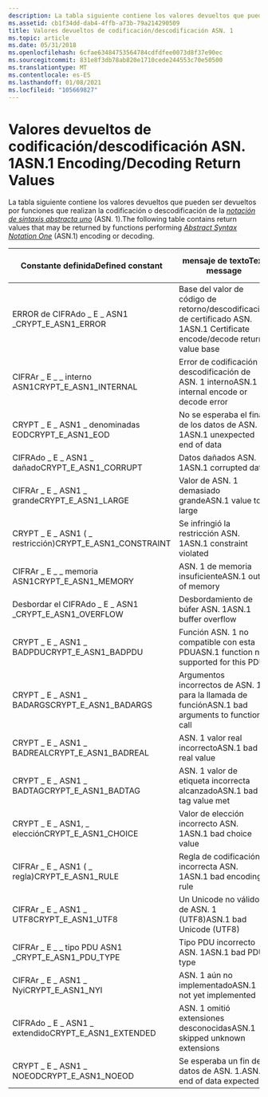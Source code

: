 ```yaml
---
description: La tabla siguiente contiene los valores devueltos que pueden ser devueltos por funciones que realizan la codificación o descodificación de la notación de sintaxis abstracta uno (ASN. 1).
ms.assetid: cb1f34dd-dab4-4ffb-a73b-79a214290509
title: Valores devueltos de codificación/descodificación ASN. 1
ms.topic: article
ms.date: 05/31/2018
ms.openlocfilehash: 6cfae63484753564784cdfdfee0073d8f37e90ec
ms.sourcegitcommit: 831e8f3db78ab820e1710cede244553c70e50500
ms.translationtype: MT
ms.contentlocale: es-ES
ms.lasthandoff: 01/08/2021
ms.locfileid: "105669827"
---
```

# <a name="asn1-encodingdecoding-return-values"></a><span data-ttu-id="d5b90-103">Valores devueltos de codificación/descodificación ASN. 1</span><span class="sxs-lookup"><span data-stu-id="d5b90-103">ASN.1 Encoding/Decoding Return Values</span></span>

<span data-ttu-id="d5b90-104">La tabla siguiente contiene los valores devueltos que pueden ser devueltos por funciones que realizan la codificación o descodificación de la [*notación de sintaxis abstracta uno*](../secgloss/a-gly.md) (ASN. 1).</span><span class="sxs-lookup"><span data-stu-id="d5b90-104">The following table contains return values that may be returned by functions performing [*Abstract Syntax Notation One*](../secgloss/a-gly.md) (ASN.1) encoding or decoding.</span></span>



| <span data-ttu-id="d5b90-105">Constante definida</span><span class="sxs-lookup"><span data-stu-id="d5b90-105">Defined constant</span></span>           | <span data-ttu-id="d5b90-106">mensaje de texto</span><span class="sxs-lookup"><span data-stu-id="d5b90-106">Text message</span></span>                                      | <span data-ttu-id="d5b90-107">Valor hexadecimal</span><span class="sxs-lookup"><span data-stu-id="d5b90-107">Hexadecimal value</span></span> |
|----------------------------|---------------------------------------------------|-------------------|
| <span data-ttu-id="d5b90-108">ERROR de CIFRAdo \_ E \_ ASN1 \_</span><span class="sxs-lookup"><span data-stu-id="d5b90-108">CRYPT\_E\_ASN1\_ERROR</span></span>      | <span data-ttu-id="d5b90-109">Base del valor de código de retorno/descodificación de certificado ASN. 1</span><span class="sxs-lookup"><span data-stu-id="d5b90-109">ASN.1 Certificate encode/decode return value base</span></span> | <span data-ttu-id="d5b90-110">0x80093100</span><span class="sxs-lookup"><span data-stu-id="d5b90-110">0x80093100</span></span>        |
| <span data-ttu-id="d5b90-111">CIFRAr \_ E \_ \_ interno ASN1</span><span class="sxs-lookup"><span data-stu-id="d5b90-111">CRYPT\_E\_ASN1\_INTERNAL</span></span>   | <span data-ttu-id="d5b90-112">Error de codificación o descodificación de ASN. 1 interno</span><span class="sxs-lookup"><span data-stu-id="d5b90-112">ASN.1 internal encode or decode error</span></span>             | <span data-ttu-id="d5b90-113">0x80093101</span><span class="sxs-lookup"><span data-stu-id="d5b90-113">0x80093101</span></span>        |
| <span data-ttu-id="d5b90-114">CRYPT \_ E \_ ASN1 \_ denominadas EOD</span><span class="sxs-lookup"><span data-stu-id="d5b90-114">CRYPT\_E\_ASN1\_EOD</span></span>        | <span data-ttu-id="d5b90-115">No se esperaba el final de los datos de ASN. 1</span><span class="sxs-lookup"><span data-stu-id="d5b90-115">ASN.1 unexpected end of data</span></span>                      | <span data-ttu-id="d5b90-116">0x80093102</span><span class="sxs-lookup"><span data-stu-id="d5b90-116">0x80093102</span></span>        |
| <span data-ttu-id="d5b90-117">CIFRAdo \_ E \_ ASN1 \_ dañado</span><span class="sxs-lookup"><span data-stu-id="d5b90-117">CRYPT\_E\_ASN1\_CORRUPT</span></span>    | <span data-ttu-id="d5b90-118">Datos dañados ASN. 1</span><span class="sxs-lookup"><span data-stu-id="d5b90-118">ASN.1 corrupted data</span></span>                              | <span data-ttu-id="d5b90-119">0x80093103</span><span class="sxs-lookup"><span data-stu-id="d5b90-119">0x80093103</span></span>        |
| <span data-ttu-id="d5b90-120">CIFRAr \_ E \_ ASN1 \_ grande</span><span class="sxs-lookup"><span data-stu-id="d5b90-120">CRYPT\_E\_ASN1\_LARGE</span></span>      | <span data-ttu-id="d5b90-121">Valor de ASN. 1 demasiado grande</span><span class="sxs-lookup"><span data-stu-id="d5b90-121">ASN.1 value too large</span></span>                             | <span data-ttu-id="d5b90-122">0x80093104</span><span class="sxs-lookup"><span data-stu-id="d5b90-122">0x80093104</span></span>        |
| <span data-ttu-id="d5b90-123">CRYPT \_ E \_ ASN1 ( \_ restricción)</span><span class="sxs-lookup"><span data-stu-id="d5b90-123">CRYPT\_E\_ASN1\_CONSTRAINT</span></span> | <span data-ttu-id="d5b90-124">Se infringió la restricción ASN. 1</span><span class="sxs-lookup"><span data-stu-id="d5b90-124">ASN.1 constraint violated</span></span>                         | <span data-ttu-id="d5b90-125">0x80093105</span><span class="sxs-lookup"><span data-stu-id="d5b90-125">0x80093105</span></span>        |
| <span data-ttu-id="d5b90-126">CIFRAr \_ E \_ \_ memoria ASN1</span><span class="sxs-lookup"><span data-stu-id="d5b90-126">CRYPT\_E\_ASN1\_MEMORY</span></span>     | <span data-ttu-id="d5b90-127">ASN. 1 de memoria insuficiente</span><span class="sxs-lookup"><span data-stu-id="d5b90-127">ASN.1 out of memory</span></span>                               | <span data-ttu-id="d5b90-128">0x80093106</span><span class="sxs-lookup"><span data-stu-id="d5b90-128">0x80093106</span></span>        |
| <span data-ttu-id="d5b90-129">Desbordar el CIFRAdo \_ E \_ ASN1 \_</span><span class="sxs-lookup"><span data-stu-id="d5b90-129">CRYPT\_E\_ASN1\_OVERFLOW</span></span>   | <span data-ttu-id="d5b90-130">Desbordamiento de búfer ASN. 1</span><span class="sxs-lookup"><span data-stu-id="d5b90-130">ASN.1 buffer overflow</span></span>                             | <span data-ttu-id="d5b90-131">0x80093107</span><span class="sxs-lookup"><span data-stu-id="d5b90-131">0x80093107</span></span>        |
| <span data-ttu-id="d5b90-132">CRYPT \_ E \_ ASN1 \_ BADPDU</span><span class="sxs-lookup"><span data-stu-id="d5b90-132">CRYPT\_E\_ASN1\_BADPDU</span></span>     | <span data-ttu-id="d5b90-133">Función ASN. 1 no compatible con esta PDU</span><span class="sxs-lookup"><span data-stu-id="d5b90-133">ASN.1 function not supported for this PDU</span></span>         | <span data-ttu-id="d5b90-134">0x80093108</span><span class="sxs-lookup"><span data-stu-id="d5b90-134">0x80093108</span></span>        |
| <span data-ttu-id="d5b90-135">CRYPT \_ E \_ ASN1 \_ BADARGS</span><span class="sxs-lookup"><span data-stu-id="d5b90-135">CRYPT\_E\_ASN1\_BADARGS</span></span>    | <span data-ttu-id="d5b90-136">Argumentos incorrectos de ASN. 1 para la llamada de función</span><span class="sxs-lookup"><span data-stu-id="d5b90-136">ASN.1 bad arguments to function call</span></span>              | <span data-ttu-id="d5b90-137">0x80093109</span><span class="sxs-lookup"><span data-stu-id="d5b90-137">0x80093109</span></span>        |
| <span data-ttu-id="d5b90-138">CRYPT \_ E \_ ASN1 \_ BADREAL</span><span class="sxs-lookup"><span data-stu-id="d5b90-138">CRYPT\_E\_ASN1\_BADREAL</span></span>    | <span data-ttu-id="d5b90-139">ASN. 1 valor real incorrecto</span><span class="sxs-lookup"><span data-stu-id="d5b90-139">ASN.1 bad real value</span></span>                              | <span data-ttu-id="d5b90-140">0x8009310A</span><span class="sxs-lookup"><span data-stu-id="d5b90-140">0x8009310A</span></span>        |
| <span data-ttu-id="d5b90-141">CRYPT \_ E \_ ASN1 \_ BADTAG</span><span class="sxs-lookup"><span data-stu-id="d5b90-141">CRYPT\_E\_ASN1\_BADTAG</span></span>     | <span data-ttu-id="d5b90-142">ASN. 1 valor de etiqueta incorrecta alcanzado</span><span class="sxs-lookup"><span data-stu-id="d5b90-142">ASN.1 bad tag value met</span></span>                           | <span data-ttu-id="d5b90-143">0x8009310B</span><span class="sxs-lookup"><span data-stu-id="d5b90-143">0x8009310B</span></span>        |
| <span data-ttu-id="d5b90-144">CRYPT \_ E \_ ASN1, \_ elección</span><span class="sxs-lookup"><span data-stu-id="d5b90-144">CRYPT\_E\_ASN1\_CHOICE</span></span>     | <span data-ttu-id="d5b90-145">Valor de elección incorrecto ASN. 1</span><span class="sxs-lookup"><span data-stu-id="d5b90-145">ASN.1 bad choice value</span></span>                            | <span data-ttu-id="d5b90-146">0x8009310C</span><span class="sxs-lookup"><span data-stu-id="d5b90-146">0x8009310C</span></span>        |
| <span data-ttu-id="d5b90-147">CIFRAr \_ E \_ ASN1 ( \_ regla)</span><span class="sxs-lookup"><span data-stu-id="d5b90-147">CRYPT\_E\_ASN1\_RULE</span></span>       | <span data-ttu-id="d5b90-148">Regla de codificación incorrecta ASN. 1</span><span class="sxs-lookup"><span data-stu-id="d5b90-148">ASN.1 bad encoding rule</span></span>                           | <span data-ttu-id="d5b90-149">0x8009310D</span><span class="sxs-lookup"><span data-stu-id="d5b90-149">0x8009310D</span></span>        |
| <span data-ttu-id="d5b90-150">CIFRAr \_ E \_ ASN1 \_ UTF8</span><span class="sxs-lookup"><span data-stu-id="d5b90-150">CRYPT\_E\_ASN1\_UTF8</span></span>       | <span data-ttu-id="d5b90-151">Un Unicode no válido de ASN. 1 (UTF8)</span><span class="sxs-lookup"><span data-stu-id="d5b90-151">ASN.1 bad Unicode (UTF8)</span></span>                          | <span data-ttu-id="d5b90-152">0x8009310E</span><span class="sxs-lookup"><span data-stu-id="d5b90-152">0x8009310E</span></span>        |
| <span data-ttu-id="d5b90-153">CIFRAr \_ E \_ \_ tipo PDU ASN1 \_</span><span class="sxs-lookup"><span data-stu-id="d5b90-153">CRYPT\_E\_ASN1\_PDU\_TYPE</span></span>  | <span data-ttu-id="d5b90-154">Tipo PDU incorrecto ASN. 1</span><span class="sxs-lookup"><span data-stu-id="d5b90-154">ASN.1 bad PDU type</span></span>                                | <span data-ttu-id="d5b90-155">0x80093133</span><span class="sxs-lookup"><span data-stu-id="d5b90-155">0x80093133</span></span>        |
| <span data-ttu-id="d5b90-156">CIFRAr \_ E \_ ASN1 \_ Nyi</span><span class="sxs-lookup"><span data-stu-id="d5b90-156">CRYPT\_E\_ASN1\_NYI</span></span>        | <span data-ttu-id="d5b90-157">ASN. 1 aún no implementado</span><span class="sxs-lookup"><span data-stu-id="d5b90-157">ASN.1 not yet implemented</span></span>                         | <span data-ttu-id="d5b90-158">0x80093134</span><span class="sxs-lookup"><span data-stu-id="d5b90-158">0x80093134</span></span>        |
| <span data-ttu-id="d5b90-159">CIFRAdo \_ E \_ ASN1 \_ extendido</span><span class="sxs-lookup"><span data-stu-id="d5b90-159">CRYPT\_E\_ASN1\_EXTENDED</span></span>   | <span data-ttu-id="d5b90-160">ASN. 1 omitió extensiones desconocidas</span><span class="sxs-lookup"><span data-stu-id="d5b90-160">ASN.1 skipped unknown extensions</span></span>                  | <span data-ttu-id="d5b90-161">0x80093201</span><span class="sxs-lookup"><span data-stu-id="d5b90-161">0x80093201</span></span>        |
| <span data-ttu-id="d5b90-162">CRYPT \_ E \_ ASN1 \_ NOEOD</span><span class="sxs-lookup"><span data-stu-id="d5b90-162">CRYPT\_E\_ASN1\_NOEOD</span></span>      | <span data-ttu-id="d5b90-163">Se esperaba un fin de datos de ASN. 1.</span><span class="sxs-lookup"><span data-stu-id="d5b90-163">ASN.1 end of data expected</span></span>                        | <span data-ttu-id="d5b90-164">0x80093202</span><span class="sxs-lookup"><span data-stu-id="d5b90-164">0x80093202</span></span>        |



 

 

 
